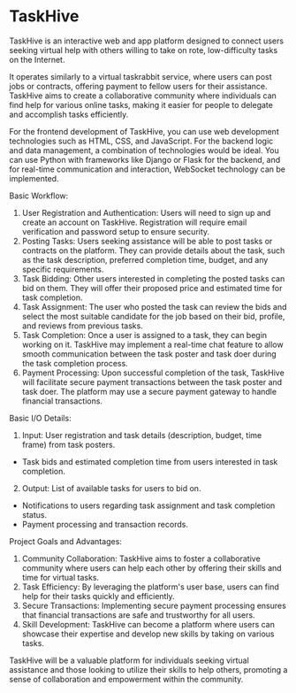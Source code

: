 # TaskHive

TaskHive is an interactive web and app platform designed to connect users seeking virtual help with others willing to take on rote, low-difficulty tasks on the Internet. 

It operates similarly to a virtual taskrabbit service, where users can post jobs or contracts, offering payment to fellow users for their assistance. TaskHive aims to create a collaborative community where individuals can find help for various online tasks, making it easier for people to delegate and accomplish tasks efficiently.


For the frontend development of TaskHive, you can use web development technologies such as HTML, CSS, and JavaScript. For the backend logic and data management, a combination of technologies would be ideal. You can use Python with frameworks like Django or Flask for the backend, and for real-time communication and interaction, WebSocket technology can be implemented.


Basic Workflow:
1. User Registration and Authentication: Users will need to sign up and create an account on TaskHive. Registration will require email verification and password setup to ensure security.
2. Posting Tasks: Users seeking assistance will be able to post tasks or contracts on the platform. They can provide details about the task, such as the task description, preferred completion time, budget, and any specific requirements.
3. Task Bidding: Other users interested in completing the posted tasks can bid on them. They will offer their proposed price and estimated time for task completion.
4. Task Assignment: The user who posted the task can review the bids and select the most suitable candidate for the job based on their bid, profile, and reviews from previous tasks.
5. Task Completion: Once a user is assigned to a task, they can begin working on it. TaskHive may implement a real-time chat feature to allow smooth communication between the task poster and task doer during the task completion process.
6. Payment Processing: Upon successful completion of the task, TaskHive will facilitate secure payment transactions between the task poster and task doer. The platform may use a secure payment gateway to handle financial transactions.


Basic I/O Details:
1. Input: User registration and task details (description, budget, time frame) from task posters.
- Task bids and estimated completion time from users interested in task completion.
2. Output: List of available tasks for users to bid on.
- Notifications to users regarding task assignment and task completion status.
- Payment processing and transaction records.


Project Goals and Advantages:
1. Community Collaboration: TaskHive aims to foster a collaborative community where users can help each other by offering their skills and time for virtual tasks.
2. Task Efficiency: By leveraging the platform's user base, users can find help for their tasks quickly and efficiently.
3. Secure Transactions: Implementing secure payment processing ensures that financial transactions are safe and trustworthy for all users.
4. Skill Development: TaskHive can become a platform where users can showcase their expertise and develop new skills by taking on various tasks.


TaskHive will be a valuable platform for individuals seeking virtual assistance and those looking to utilize their skills to help others, promoting a sense of collaboration and empowerment within the community.
